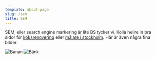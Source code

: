 ```yaml
---
template: about-page
slug: /sem
title: SEM
---
```

SEM, eller search engine markering är lite BS tycker vi. Kolla hellre in bra sidor för [köksrenovering](https://xn--kksrenovering-stockholm-7kc.nu/) eller [målare i stockholm](http://xn--mlareistockholm-hlb.com/). Här är även några fina bilder.


![Banan](/assets/whiskey.jpg "Whiskey")
![Bänk](/assets/palmer.webp "Palmer")